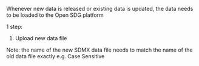 Whenever new data is released or existing data is updated, the data needs to be loaded to the Open SDG platform

1 step:
1. Upload new data file

Note: the name of the new SDMX data file needs to match the name of the old data file exactly e.g. Case Sensitive
